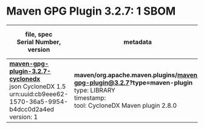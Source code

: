 Maven GPG Plugin 3.2.7: 1 SBOM
=======

| file, spec<br>Serial Number, version| metadata | components<br>by type<br>- libs purl types |
| ----------------------------------- | -------- | ------------------------------------------ |
| **[maven-gpg-plugin-3.2.7-cyclonedx](maven/org.apache.maven.plugins/maven-gpg-plugin/3.2.7/maven-gpg-plugin-3.2.7-cyclonedx.json)**<br>json CycloneDX 1.5<br>urn:uuid:cb9eee62-1570-36a5-9954-b4dcc0d2a4ed<br>version: 1 | **maven/org.apache.maven.plugins/maven-gpg-plugin@3.2.7?type=maven-plugin**<br>type: LIBRARY<br>timestamp: <br>tool: CycloneDX Maven plugin 2.8.0 | 39<br>`library`: 39 <br>- `maven`: 39  |
